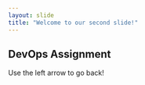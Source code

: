 ```yaml
---
layout: slide
title: "Welcome to our second slide!"
---
```

## DevOps Assignment 
Use the left arrow to go back!
